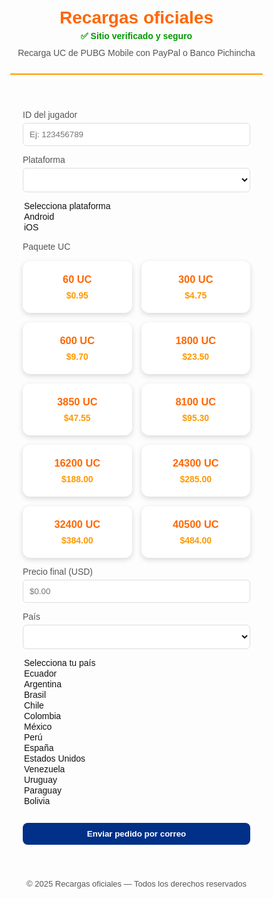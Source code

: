 <html lang="es">
<head>
<meta charset="UTF-8">
<meta name="viewport" content="width=device-width, initial-scale=1.0">
<title>Recargas oficiales — UC PUBG Mobile</title>
<style>
:root {
  --primary:#ff6600;
  --accent:#ff9900;
  --bg:#fdfdfd;
  --card-bg:#ffffff;
  --text:#111;
  --muted:#555;
  --btn:#003087;
}
*{box-sizing:border-box;}
body{margin:0;font-family:'Poppins',sans-serif;background:var(--bg);color:var(--text);}
header{padding:25px 10px;text-align:center;border-bottom:2px solid var(--accent);}
header h1{font-size:28px;margin:0;color:var(--primary);}
header p{margin:5px 0 0;color:var(--muted);}
main{max-width:1000px;margin:30px auto;padding:0 20px;}
label{display:block;margin-top:10px;font-size:14px;color:var(--muted);}
input,select{width:100%;margin-top:5px;padding:10px;border-radius:6px;border:1px solid #ddd;background:#fff;color:#111;}
.cards{display:grid;grid-template-columns:repeat(auto-fit,minmax(140px,1fr));gap:15px;margin-top:15px;}
.card{background:var(--card-bg);border-radius:12px;padding:20px;text-align:center;box-shadow:0 3px 8px rgba(0,0,0,0.15);cursor:pointer;transition:transform 0.2s,box-shadow 0.2s;}
.card:hover{transform:translateY(-5px);box-shadow:0 8px 20px rgba(0,0,0,0.3);}
.card h3{margin:0;color:var(--primary);}
.card p{margin:8px 0 0;font-weight:700;color:var(--accent);}
.payment-methods{display:none;margin-top:15px;}
.payment-method{padding:10px;border:1px solid #ddd;border-radius:8px;margin-top:8px;background:#fafafa;}
footer{text-align:center;margin-top:40px;padding:15px;color:var(--muted);font-size:13px;}
.verified{color:#009900;font-weight:700;font-size:14px;margin-bottom:10px;}
.btn{margin-top:12px;background:var(--btn);color:#fff;padding:10px 14px;border:none;border-radius:8px;cursor:pointer;font-weight:600;transition:background .2s;width:100%;}
.btn:hover{background:#002060;}
</style>
</head>
<body>
<header>
  <h1>Recargas oficiales</h1>
  <p class="verified">✅ Sitio verificado y seguro</p>
  <p>Recarga UC de PUBG Mobile con PayPal o Banco Pichincha</p>
</header>

<main>
<form id="order-form">
<label>ID del jugador</label>
<input type="text" id="uid" required placeholder="Ej: 123456789">

<label>Plataforma</label>
<select id="platform" required>
<option value="">Selecciona plataforma</option>
<option value="Android">Android</option>
<option value="iOS">iOS</option>
</select>

<label>Paquete UC</label>
<div class="cards">
  <div class="card" data-uc="60" data-price="0.95">
    <h3>60 UC</h3><p>$0.95</p>
  </div>
  <div class="card" data-uc="300" data-price="4.75">
    <h3>300 UC</h3><p>$4.75</p>
  </div>
  <div class="card" data-uc="600" data-price="9.70">
    <h3>600 UC</h3><p>$9.70</p>
  </div>
  <div class="card" data-uc="1800" data-price="23.50">
    <h3>1800 UC</h3><p>$23.50</p>
  </div>
  <div class="card" data-uc="3850" data-price="47.55">
    <h3>3850 UC</h3><p>$47.55</p>
  </div>
  <div class="card" data-uc="8100" data-price="95.30">
    <h3>8100 UC</h3><p>$95.30</p>
  </div>
  <div class="card" data-uc="16200" data-price="188.00">
    <h3>16200 UC</h3><p>$188.00</p>
  </div>
  <div class="card" data-uc="24300" data-price="285.00">
    <h3>24300 UC</h3><p>$285.00</p>
  </div>
  <div class="card" data-uc="32400" data-price="384.00">
    <h3>32400 UC</h3><p>$384.00</p>
  </div>
  <div class="card" data-uc="40500" data-price="484.00">
    <h3>40500 UC</h3><p>$484.00</p>
  </div>
</div>

<label>Precio final (USD)</label>
<input type="text" id="price" readonly placeholder="$0.00">

<label>País</label>
<select id="country" required>
  <option value="">Selecciona tu país</option>
  <option value="Ecuador">Ecuador</option>
  <option value="Argentina">Argentina</option>
  <option value="Brasil">Brasil</option>
  <option value="Chile">Chile</option>
  <option value="Colombia">Colombia</option>
  <option value="México">México</option>
  <option value="Perú">Perú</option>
  <option value="España">España</option>
  <option value="Estados Unidos">Estados Unidos</option>
  <option value="Venezuela">Venezuela</option>
  <option value="Uruguay">Uruguay</option>
  <option value="Paraguay">Paraguay</option>
  <option value="Bolivia">Bolivia</option>
</select>

<div class="payment-methods" id="payment-methods">
  <div class="payment-method" id="paypal-method">
    🌐 <strong>Pagar con PayPal o tarjeta de débito:</strong>
    <div id="paypal-buttons"></div>
  </div>
  <div class="payment-method" id="bank-method">
    💳 Banco Pichincha (solo Ecuador): <strong>2212896512</strong>
  </div>
</div>

<button class="btn" type="submit">Enviar pedido por correo</button>
</form>
</main>

<footer>© 2025 Recargas oficiales — Todos los derechos reservados</footer>

<script>
document.addEventListener('DOMContentLoaded', () => {
  const cards = document.querySelectorAll('.card');
  const priceInput = document.getElementById('price');
  const paymentMethods = document.getElementById('payment-methods');
  const paypalButtonsContainer = document.getElementById('paypal-buttons');
  let selectedPrice = 0;

  function renderPayPalButton(amount){
    paypalButtonsContainer.innerHTML = '';
    if(amount <= 0) return;

    const form = document.createElement('form');
    form.action = "https://www.paypal.com/cgi-bin/webscr";
    form.method = "post";
    form.target = "_blank";

    form.innerHTML = `
      <input type="hidden" name="cmd" value="_xclick">
      <input type="hidden" name="business" value="S29ADWZU8J9GY">
      <input type="hidden" name="item_name" value="Recarga UC PUBG Mobile">
      <input type="hidden" name="amount" value="${amount.toFixed(2)}">
      <input type="hidden" name="currency_code" value="USD">
      <input type="hidden" name="no_shipping" value="1">
      <input type="submit" value="Pagar $${amount.toFixed(2)} con PayPal" class="btn">
    `;
    paypalButtonsContainer.appendChild(form);
  }

  cards.forEach(card => {
    card.addEventListener('click', () => {
      cards.forEach(c => c.style.border = "none");
      card.style.border = "2px solid var(--primary)";
      selectedPrice = parseFloat(card.dataset.price);
      priceInput.value = `$${selectedPrice.toFixed(2)}`;
      paymentMethods.style.display = 'block';
      renderPayPalButton(selectedPrice);
    });
  });

  document.getElementById('order-form').addEventListener('submit', e => {
    e.preventDefault();
    const uid = document.getElementById('uid').value.trim();
    const platform = document.getElementById('platform').value;
    const price = priceInput.value;
    const country = document.getElementById('country').value;

    if(!/^\d{5,20}$/.test(uid)){
      alert('Ingresa un ID válido (solo números).');
      return;
    }

    const mailto = `mailto:aroontigre@gmail.com?subject=Pedido UC PUBG (${uid})&body=ID del jugador: ${uid}%0APlataforma: ${platform}%0APaís: ${country}%0APrecio: ${price}`;
    window.location.href = mailto;
  });
});
</script>
</body>
</html>
